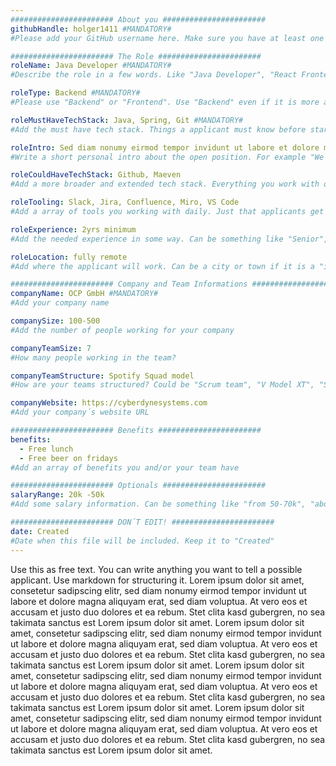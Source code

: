 ```yaml
---
####################### About you #######################
githubHandle: holger1411 #MANDATORY#
#Please add your GitHub username here. Make sure you have at least one contact possibility available. Could be your Twitter profile with open DM´s, a link to your personal website with a contact form or a working email adress published on your profile.

####################### The Role #######################
roleName: Java Developer #MANDATORY#
#Describe the role in a few words. Like "Java Developer", "React Frontend Developer" or "UX Engineer"

roleType: Backend #MANDATORY#
#Please use "Backend" or "Frontend". Use "Backend" even if it is more a DevOps or DS related role, and "Frontend" even if it is something like "UI Developer" or "UX Engineer"

roleMustHaveTechStack: Java, Spring, Git #MANDATORY#
#Add the must have tech stack. Things a applicant must know before starting to work for your team

roleIntro: Sed diam nonumy eirmod tempor invidunt ut labore et dolore magna aliquyam erat, sed diam voluptua.
#Write a short personal intro about the open position. For example "We sreaching a talented Go developer for our new formed product team working on a secret new feature." Or you explain in two sentences why Start Trek is better than Star Wars...

roleCouldHaveTechStack: Github, Maeven
#Add a more broader and extended tech stack. Everything you work with on a daily basis but could be learnd by new applicants "on the job"

roleTooling: Slack, Jira, Confluence, Miro, VS Code
#Add a array of tools you working with daily. Just that applicants get a sense of your teams tooling setup

roleExperience: 2yrs minimum
#Add the needed experience in some way. Can be something like "Senior", or "more than 5yrs" etc.

roleLocation: fully remote
#Add where the applicant will work. Can be a city or town if it is a "in-office" role, could also be "remote but Europe", or "fully remote" or "three days per week WFH, two days in-office" etc.

####################### Company and Team Informations #######################
companyName: OCP GmbH #MANDATORY#
#Add your company name

companySize: 100-500
#Add the number of people working for your company

companyTeamSize: 7
#How many people working in the team?

companyTeamStructure: Spotify Squad model
#How are your teams structured? Could be "Scrum team", "V Model XT", "Squad model" etc. Of course if you don´t use a predefined team setup you may add here some custom infos

companyWebsite: https://cyberdynesystems.com
#Add your company´s website URL

####################### Benefits #######################
benefits:
  - Free lunch
  - Free beer on fridays
#Add an array of benefits you and/or your team have

####################### Optionals #######################
salaryRange: 20k -50k
#Add some salary information. Can be something like "from 50-70k", "above average" or you can keep it empty. In this case no salary infomrations will be published

####################### DON´T EDIT! #######################
date: Created
#Date when this file will be included. Keep it to "Created"
---
```


Use this as free text. You can write anything you want to tell a possible applicant. Use markdown for structuring it.
Lorem ipsum dolor sit amet, consetetur sadipscing elitr, sed diam nonumy eirmod tempor invidunt ut labore et dolore magna aliquyam erat, sed diam voluptua. At vero eos et accusam et justo duo dolores et ea rebum. Stet clita kasd gubergren, no sea takimata sanctus est Lorem ipsum dolor sit amet. Lorem ipsum dolor sit amet, consetetur sadipscing elitr, sed diam nonumy eirmod tempor invidunt ut labore et dolore magna aliquyam erat, sed diam voluptua. At vero eos et accusam et justo duo dolores et ea rebum. Stet clita kasd gubergren, no sea takimata sanctus est Lorem ipsum dolor sit amet.
Lorem ipsum dolor sit amet, consetetur sadipscing elitr, sed diam nonumy eirmod tempor invidunt ut labore et dolore magna aliquyam erat, sed diam voluptua. At vero eos et accusam et justo duo dolores et ea rebum. Stet clita kasd gubergren, no sea takimata sanctus est Lorem ipsum dolor sit amet. Lorem ipsum dolor sit amet, consetetur sadipscing elitr, sed diam nonumy eirmod tempor invidunt ut labore et dolore magna aliquyam erat, sed diam voluptua. At vero eos et accusam et justo duo dolores et ea rebum. Stet clita kasd gubergren, no sea takimata sanctus est Lorem ipsum dolor sit amet.
